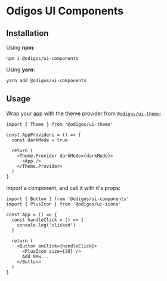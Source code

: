 # Odigos UI Components

## Installation

Using **npm**:

```shell
npm i @odigos/ui-components
```

Using **yarn**:

```shell
yarn add @odigos/ui-components
```

## Usage

Wrap your app with the theme provider from [`@odigos/ui-theme`](https://github.com/odigos-io/ui-theme):

```tsx
import { Theme } from '@odigos/ui-theme'

const AppProviders = () => {
  const darkMode = true

  return (
    <Theme.Provider darkMode={darkMode}>
      <App />
    </Theme.Provider>
  )
}
```

Import a component, and call it with it's props:

```tsx
import { Button } from '@odigos/ui-components'
import { PlusIcon } from '@odigos/ui-icons'

const App = () => {
  const handleClick = () => {
    console.log('clicked')
  }

  return (
    <Button onClick={handleClick}>
      <PlusIcon size={20} />
      Add New...
    </Button>
  )
}
```
